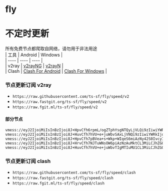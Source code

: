 # fly
# 不定时更新
所有免费节点都爬取自网络，请勿用于非法用途  
|  工具  | Android  | Windows  |  
|  ----  | ----   | ----  |  
| v2ray  | [v2rayNG](https://github.com/2dust/v2rayNG/releases) | [v2rayN](https://github.com/2dust/v2rayN/releases) |  
| Clash  | [Clash For Android](https://github.com/Kr328/ClashForAndroid/releases) | [Clash For Windows](https://github.com/Fndroid/clash_for_windows_pkg/releases) | 
  
### 节点更新订阅  v2ray
- `https://raw.githubusercontent.com/ts-sf/fly/speed/v2`  
- `https://raw.fastgit.org/ts-sf/fly/speed/v2`  
- `https://raw.fgit.ml/ts-sf/fly/speed/v2`  
#### 部分节点  
``` 
vmess://eyJ2IjoiMiIsInBzIjoi8J+HpvCfh6rpmL/ogZTphYsgNTQyLjVLQi9zIiwiYWRkIjoiNS40NC40Mi4xNiIsInBvcnQiOiIxMDAwMCIsImlkIjoiZDg4NTAwNmEtMjkxOS0xMWVlLThlNjItZWI0Mzc2MDJlOWZjIiwiYWlkIjoiMCIsInNjeSI6ImF1dG8iLCJuZXQiOiJ3cyIsInR5cGUiOiJub25lIiwiaG9zdCI6IjUuNDQuNDIuMTYiLCJwYXRoIjoiL3ZwbmphbnRpdCIsInRscyI6IiIsInNuaSI6IiIsInRlc3RfbmFtZSI6IumYv+iBlOmFiyJ9
vmess://eyJ2IjoiMiIsInBzIjoi8J+HuvCfh7hVU+e+juWbvSAxLjVNQi9zIiwiYWRkIjoiMTAzLjE4NC40NC4yMzAiLCJwb3J0IjoiODAiLCJpZCI6ImRkNDFiNWNiLWI3MmUtNGE4Yy1jNzVhLTNlY2M5MjhkNmViMyIsImFpZCI6IjAiLCJzY3kiOiJhdXRvIiwibmV0Ijoid3MiLCJ0eXBlIjoibm9uZSIsImhvc3QiOiJlY2MudnRjc3MudG9wIiwicGF0aCI6Ii9ibHVlIiwidGxzIjoiIiwic25pIjoiIiwidGVzdF9uYW1lIjoiVVPnvo7lm70ifQ==
vmess://eyJ2IjoiMiIsInBzIjoi8J+HpvCfh7pBVea+s+Wkp+WIqeS6miAzNy42S0IvcyIsImFkZCI6IjIwMy4yOC44LjIwNyIsInBvcnQiOiI0NDMiLCJpZCI6ImExMjhhNWFmLTUxOGEtNGJjOC04NTFlLWIxZjY4YjJjNDlkMiIsImFpZCI6IjAiLCJzY3kiOiJhdXRvIiwibmV0Ijoid3MiLCJ0eXBlIjoibm9uZSIsImhvc3QiOiI0LnNhaW50aW5rLmV1Lm9yZyIsInBhdGgiOiJybzIudjJyYXlzZXJ2LmNvbS92bWVzcyIsInRscyI6InRscyIsInNuaSI6IiIsInRlc3RfbmFtZSI6IkFV5r6z5aSn5Yip5LqaIn0=
vmess://eyJ2IjoiMiIsInBzIjoi8J+HrvCfh7NJTuWNsOW6piAzNzAuMktCL3MiLCJhZGQiOiJpbjgudWxpZmVhaS5jb20iLCJwb3J0IjoiNDQzIiwiaWQiOiI3YTk1OGJlYy03MzVkLTQ4ZGQtOTUzMS0zMDdhYmRiMWY3YjMiLCJhaWQiOiIwIiwic2N5IjoiYXV0byIsIm5ldCI6IndzIiwidHlwZSI6Im5vbmUiLCJob3N0IjoiaW44LnVsaWZlYWkuY29tIiwicGF0aCI6Ii9zd29vbGUiLCJ0bHMiOiJ0bHMiLCJzbmkiOiIiLCJ0ZXN0X25hbWUiOiJJTuWNsOW6piJ9
vmess://eyJ2IjoiMiIsInBzIjoi8J+HuvCfh7hVU+e+juWbvTIgMTIuMU1CL3MiLCJhZGQiOiJtY2kuaXJjZi5zcGFjZSIsInBvcnQiOiI0NDMiLCJpZCI6Ijc5NzcwYTMyLTk2MDctNDkxOS05NDgzLTBmMTc5NDU1OTM5MCIsImFpZCI6IjAiLCJzY3kiOiJhdXRvIiwibmV0Ijoid3MiLCJ0eXBlIjoibm9uZSIsImhvc3QiOiJuaWthM2hkZnkyLmZvcmlyYW4udHJhZGUiLCJwYXRoIjoiL2p1WUx5dk5CcFkwTEJPQW9tbXkyYUpFIiwidGxzIjoidGxzIiwic25pIjoibmlrYTNoZGZ5Mi5mb3JpcmFuLnRyYWRlIiwidGVzdF9uYW1lIjoiVVPnvo7lm70yIn0=
```
### 节点更新订阅  clash
- `https://raw.githubusercontent.com/ts-sf/fly/speed/clash`  
- `https://raw.fastgit.org/ts-sf/fly/speed/clash`  
- `https://raw.fgit.ml/ts-sf/fly/speed/clash`  


